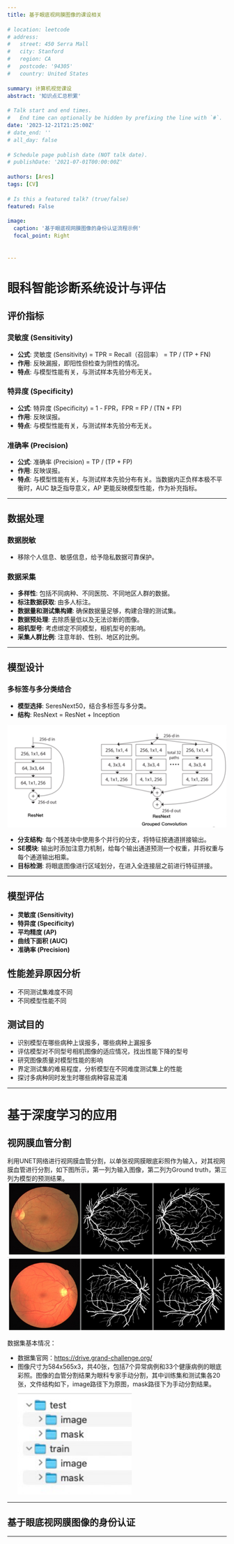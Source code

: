 ```yaml
---
title: 基于眼底视网膜图像的课设相关

# location: leetcode
# address:
#   street: 450 Serra Mall
#   city: Stanford
#   region: CA
#   postcode: '94305'
#   country: United States

summary: 计算机视觉课设
abstract: '知识点汇总积累'

# Talk start and end times.
#   End time can optionally be hidden by prefixing the line with `#`.
date: '2023-12-21T21:25:00Z'
# date_end: ''
# all_day: false

# Schedule page publish date (NOT talk date).
# publishDate: '2021-07-01T00:00:00Z'

authors: [Ares]
tags: [CV]

# Is this a featured talk? (true/false)
featured: False

image:
  caption: '基于眼底视网膜图像的身份认证流程示例'
  focal_point: Right


---
```

# 眼科智能诊断系统设计与评估

## 评价指标

### 灵敏度 (Sensitivity)
- **公式**: 灵敏度 (Sensitivity) = TPR = Recall（召回率） = TP / (TP + FN)
- **作用**: 反映漏报，即阳性但检查为阴性的情况。
- **特点**: 与模型性能有关，与测试样本先验分布无关。

### 特异度 (Specificity)
- **公式**: 特异度 (Specificity) = 1 - FPR，FPR = FP / (TN + FP)
- **作用**: 反映误报。
- **特点**: 与模型性能有关，与测试样本先验分布无关。

### 准确率 (Precision)
- **公式**: 准确率 (Precision) = TP / (TP + FP)
- **作用**: 反映误报。
- **特点**: 与模型性能有关，与测试样本先验分布有关。当数据内正负样本极不平衡时，AUC 缺乏指导意义，AP 更能反映模型性能，作为补充指标。

---

## 数据处理

### 数据脱敏
- 移除个人信息、敏感信息，给予隐私数据可靠保护。

### 数据采集
- **多样性**: 包括不同病种、不同医院、不同地区人群的数据。
- **标注数据获取**: 由多人标注。
- **数据量和测试集构建**: 确保数据量足够，构建合理的测试集。
- **数据预处理**: 去除质量低以及无法诊断的图像。
- **相机型号**: 考虑绑定不同模型，相机型号的影响。
- **采集人群比例**: 注意年龄、性别、地区的比例。

---

## 模型设计

### 多标签与多分类结合
- **模型选择**: SeresNext50，结合多标签与多分类。
- **结构**: ResNext = ResNet + Inception

![模型结构](6e413d6c-69c8-4cd1-a0a6-22e2c522c9bc.jpg)

- **分支结构**: 每个残差块中使用多个并行的分支，将特征按通道拼接输出。
- **SE模块**: 输出时添加注意力机制，给每个输出通道预测一个权重，并将权重与每个通道输出相乘。
- **目标检测**: 将眼底图像进行区域划分，在进入全连接层之前进行特征拼接。

---

## 模型评估

- **灵敏度 (Sensitivity)**
- **特异度 (Specificity)**
- **平均精度 (AP)**
- **曲线下面积 (AUC)**
- **准确率 (Precision)**

## 性能差异原因分析

- 不同测试集难度不同
- 不同模型性能不同

## 测试目的

- 识别模型在哪些病种上误报多，哪些病种上漏报多
- 评估模型对不同型号相机图像的适应情况，找出性能下降的型号
- 研究图像质量对模型性能的影响
- 界定测试集的难易程度，分析模型在不同难度测试集上的性能
- 探讨多病种同时发生时哪些病种容易混淆

---

# 基于深度学习的应用

## 视网膜血管分割
利用UNET网络进行视网膜血管分割，以单张视网膜眼底彩照作为输入，对其视网膜血管进行分割，如下图所示，第一列为输入图像，第二列为Ground truth，第三列为模型的预测结果。
![视网膜血管分割结果](image-1.png)

数据集基本情况：
- 数据集官网：https://drive.grand-challenge.org/
- 图像尺寸为584x565x3，共40张，包括7个异常病例和33个健康病例的眼底彩照。图像的血管分割结果为眼科专家手动分割，其中训练集和测试集各20张，文件结构如下，image路径下为原图，mask路径下为手动分割结果。
  ![数据集结构](image-2.png)

---
## 基于眼底视网膜图像的身份认证

---
